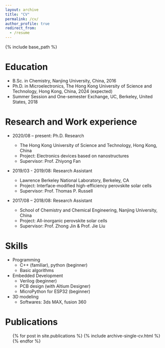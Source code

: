 ```yaml
---
layout: archive
title: "CV"
permalink: /cv/
author_profile: true
redirect_from:
  - /resume
---
```


{% include base_path %}

Education
======
* B.Sc. in Chemistry, Nanjing University, China, 2016
* Ph.D. in Microelectronics, The Hong Kong University of Science and Technology, Hong Kong, China, 2024 (expected)
* Summer Session and One-semester Exchange, UC, Berkeley, United States, 2018

Research and Work experience
======
* 2020/08 –  present: Ph.D. Research
  * The Hong Kong University of Science and Technology, Hong Kong, China 
  * Project: Electronics devices based on nanostructures
  * Supervisor: Prof. Zhiyong Fan  

* 2019/03 - 2019/08: Research Assistant
  * Lawrence Berkeley National Laboratory, Berkeley, CA
  * Project: Interface-modified high-efficiency perovskite solar cells
  * Supervisor: Prof. Thomas P. Russell

* 2017/08 – 2018/08: Research Assistant
  * School of Chemistry and Chemical Engineering, Nanjing University, China
  * Project: All-inorganic perovskite solar cells
  * Supervisor: Prof. Zhong Jin & Prof. Jie Liu
  
Skills
======
* Programming
  * C++ (familiar), python (beginner)
  * Basic algorithms
* Embedded Development
  * Verilog (beginner)
  * PCB design (with Altium Designer)
  * MicroPython for ESP32 (beginner)
* 3D modeling
  * Softwares: 3ds MAX, fusion 360

Publications
======
  <ul>{% for post in site.publications %}
    {% include archive-single-cv.html %}
  {% endfor %}</ul>
  
